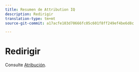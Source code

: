 ```yaml
---
title: Resumen de Attribution IQ
description: Redirigir
translation-type: tm+mt
source-git-commit: a17acfe103d70666fc05c601f8ff249ef4be6d8c

---
```



# Redirigir

Consulte [Atribución](../c-panels/attribution/attribution.md).
